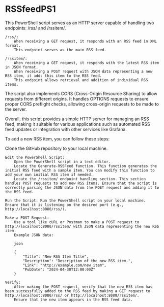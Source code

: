 # RSSfeedPS1

This PowerShell script serves as an HTTP server capable of handling two endpoints: /rss/ and /rssitem/.

    /rss/:
        When receiving a GET request, it responds with an RSS feed in XML format.
        This endpoint serves as the main RSS feed.

    /rssitem/:
        When receiving a GET request, it responds with the latest RSS item in JSON format.
        When receiving a POST request with JSON data representing a new RSS item, it adds this item to the RSS feed.
        This endpoint allows retrieval and addition of individual RSS items.

The script also implements CORS (Cross-Origin Resource Sharing) to allow requests from different origins. It handles OPTIONS requests to ensure proper CORS preflight checks, allowing cross-origin requests to be made to the server.

Overall, this script provides a simple HTTP server for managing an RSS feed, making it suitable for various applications such as automated RSS feed updates or integration with other services like Grafana.

To add a new RSS item, you can follow these steps:

Clone the GitHub repository to your local machine.

    Edit the PowerShell Script:
        Open the PowerShell script in a text editor.
        Locate the Generate-RSSFeed function. This function generates the initial RSS feed with a sample item. You can modify this function to add your own initial RSS item if needed.
        Locate the /rssitem/ endpoint handling section. This section handles POST requests to add new RSS items. Ensure that the script is correctly parsing the JSON data from the POST request and adding it to the RSS feed.

    Run the Script: Run the PowerShell script on your local machine. Ensure that it is listening on the desired port (e.g., http://localhost:8080/rss/).

    Make a POST Request:
        Use a tool like cURL or Postman to make a POST request to http://localhost:8080/rssitem/ with JSON data representing the new RSS item.
        Example JSON data:

        json

        {
            "Title": "New RSS Item Title",
            "Description": "Description of the new RSS item.",
            "Link": "http://example.com/new_item",
            "PubDate": "2024-04-30T12:00:00Z"
        }

    Verify:
        After making the POST request, verify that the new RSS item has been successfully added to the RSS feed by making a GET request to http://localhost:8080/rss/ or http://localhost:8080/rssitem/.
        Ensure that the new item appears in the RSS feed data.



